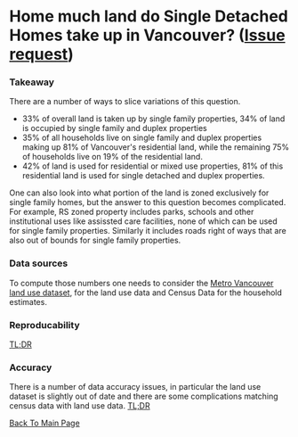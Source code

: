 # Home much land do Single Detached Homes take up in Vancouver? ([Issue request](https://github.com/mountainMath/vanReData/issues/1))

### Takeaway
There are a number of ways to slice variations of this question. 

* 33% of overall land is taken up by single family properties, 34% of land is occupied by single family and duplex properties
* 35% of all households live on single family and duplex properties making up 81% of Vancouver's residential land,
while the remaining 75% of households live on 19% of the residential land.
* 42% of land is used for residential or mixed use properties, 81% of this residential land is used for single detached
and duplex properties. 

One can also look into what portion of the land is zoned exclusively for single family homes, but the answer to this
question becomes complicated. For example, RS zoned property includes parks, schools and other institutional uses like
assissted care facilities, none of which can be used for single family properties. Similarly it includes roads right of
ways that are also out of bounds for single family properties.
 
### Data sources
To compute those numbers one needs to consider the [Metro Vancouver land use dataset](http://www.metrovancouver.org/data),
for the land use data and Census Data for the household estimates.

### Reproducability
[TL;DR](http://doodles.mountainmath.ca/blog/2016/06/17/sdh-zoning-and-land-use/)

### Accuracy
There is a number of data accuracy issues, in particular the land use dataset is slightly out of date and there are some
complications matching census data with land use data. [TL;DR](http://doodles.mountainmath.ca/blog/2016/06/17/sdh-zoning-and-land-use/)

[Back To Main Page](https://github.com/mountainMath/vanReData/blob/master/README.md)    